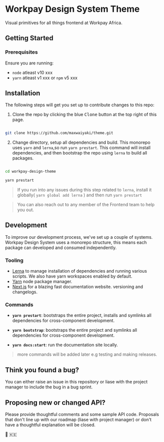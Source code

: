 # Workpay Design System Theme

Visual primitives for all things frontend at Workpay Africa.

## Getting Started

### Prerequisites

Ensure you are running:

- `node` atleast v10 xxx
- `yarn` atleast v1 xxx or `npm` v5 xxx

## Installation

The following steps will get you set up to contribute changes to this repo:

1. Clone the repo by clicking the blue <kbd>Clone</kbd> button at the top right
   of this page.

```bash

git clone https://github.com/maxwaiyaki/theme.git

```

2. Change directory, setup all dependencies and build. This monorepo uses `yarn`
   and `lerna`,so run `yarn prestart`. This command will install dependencies,
   and then bootstrap the repo using `lerna` to build all packages.

```bash

cd workpay-design-theme

yarn prestart

```

> If you run into any issues during this step related to `lerna`, install it
> globally( `yarn global add lerna` ) and then run `yarn prestart`

> You can also reach out to any member of the Frontend team to help you out.

## Development

To improve our development process, we've set up a couple of systems. Workpay
Design System uses a monorepo structure, this means each package can developed
and consumed independently.

### Tooling

- [Lerna](https://lerna.js.org/) to manage installation of dependencies and
  running various scripts. We also have yarn workspaces enabled by default.
- [Yarn](https://yarnpkg.com/) node package manager.
- [Next.js](https://nextjs.org/) for a blazing fast documentation website.
  versioning and changelogs.

### Commands

- **`yarn prestart`**: bootstraps the entire project, installs and symlinks all
  dependencies for cross-component development.

- **`yarn bootstrap`**: bootstraps the entire project and symlinks all
  dependencies for cross-component development.

- **`yarn docs:start`**: run the documentation site locally.


> more commands will be added later e.g testing and making releases.

## Think you found a bug?

You can either raise an issue in this repository or liase with the project
manager to include the bug in a bug sprint.

## Proposing new or changed API?

Please provide thoughtful comments and some sample API code. Proposals that
don't line up with our roadmap (liase with project manager) or don't have a
thoughtful explanation will be closed.

🚀 🇰🇪
